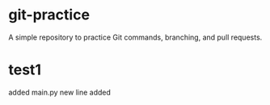 # git-practice
A simple repository to practice Git commands, branching, and pull requests.

# test1
added main.py
new line added